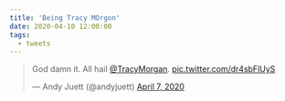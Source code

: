 ```yaml
---
title: 'Being Tracy MOrgon'
date: 2020-04-10 12:00:00
tags:
  - tweets
---
```

<blockquote class="twitter-tweet"><p lang="en" dir="ltr">God damn it. All hail <a href="https://twitter.com/TracyMorgan?ref_src=twsrc%5Etfw">@TracyMorgan</a>. <a href="https://t.co/dr4sbFlUyS">pic.twitter.com/dr4sbFlUyS</a></p>&mdash; Andy Juett (@andyjuett) <a href="https://twitter.com/andyjuett/status/1247534696596029441?ref_src=twsrc%5Etfw">April 7, 2020</a></blockquote> <script async src="https://platform.twitter.com/widgets.js" charset="utf-8"></script>